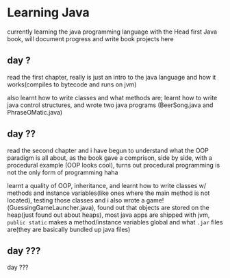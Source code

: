 # Learning Java

currently learning the java programming language with the Head first Java book, will document progress and write book projects here

## day ?

read the first chapter, really is just an intro to the java language and how it works(compiles to bytecode and runs on jvm)

also learnt how to write classes and what methods are; learnt how to write java control structures, and wrote two java programs (BeerSong.java and PhraseOMatic.java)

## day ??

read the second chapter and i have begun to understand what the OOP paradigm is all about, as the book gave a comprison, side by side, with a procedural example (OOP looks cool), turns out procedural programming is not the only form of programming haha

learnt a quality of OOP, inheritance, and learnt how to write classes w/ methods and instance variables(like ones where the main method is not located), testing those classes and i also wrote a game!(GuessingGameLauncher.java), found out that objects are stored on the heap(just found out about heaps), most java apps are shipped with jvm, `public static` makes a method/instance variables global and what `.jar` files are(they are basically bundled up java files)

## day ???

day ???